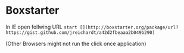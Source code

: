 # Boxstarter
In IE open follwing URL
`start [](http://boxstarter.org/package/url?https://gist.github.com/jreichardt/a42d2fbeaaa2b049b290)`

(Other Browsers might not run the click once application)
